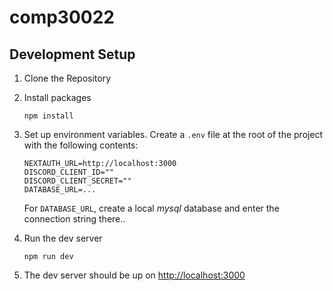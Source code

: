 # comp30022

## Development Setup
1. Clone the Repository
2. Install packages
    ```
    npm install
    ```
3. Set up environment variables. Create a `.env` file at the root of the project with the following contents:
    ```
    NEXTAUTH_URL=http://localhost:3000
    DISCORD_CLIENT_ID=""
    DISCORD_CLIENT_SECRET=""
    DATABASE_URL=...
    ```
    For `DATABASE_URL`, create a local _mysql_ database and enter the connection string there..

5. Run the dev server
    ```
    npm run dev
    ```
6. The dev server should be up on [http://localhost:3000](http://localhost:3000)
